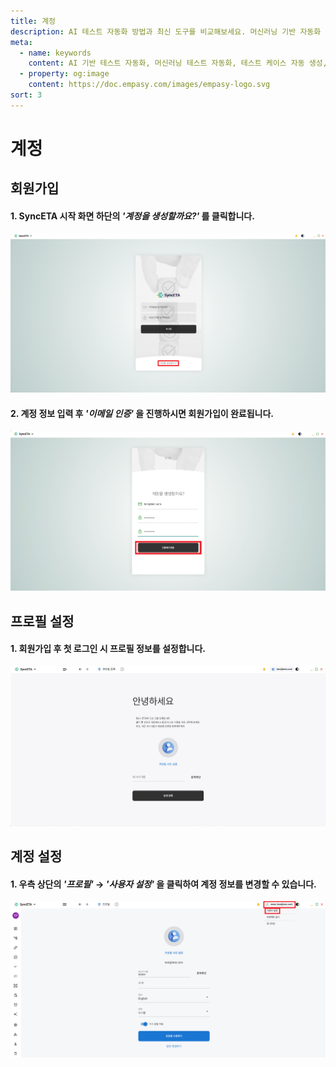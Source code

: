```yaml
---
title: 계정
description: AI 테스트 자동화 방법과 최신 도구를 비교해보세요. 머신러닝 기반 자동화 테스트로 QA 효율성을 높이는 방법을 알아봅니다.
meta:
  - name: keywords
    content: AI 기반 테스트 자동화, 머신러닝 테스트 자동화, 테스트 케이스 자동 생성, AI QA 도구, 자동화 테스트 솔루션, AI를 활용한 테스트 자동화 방법
  - property: og:image
    content: https://doc.empasy.com/images/empasy-logo.svg
sort: 3
---
```


# 계정

## 회원가입

#### 1. SyncETA 시작 화면 하단의 **_'계정을 생성할까요?'_** 를 클릭합니다.

![계정 생성하기 클릭](./image/account/1click_join.png)

#### 2. 계정 정보 입력 후 **_'이메일 인증'_** 을 진행하시면 회원가입이 완료됩니다.

![이메일 인증 보내기](./image/account/2send_auth.png)

## 프로필 설정

#### 1. 회원가입 후 첫 로그인 시 프로필 정보를 설정합니다.

![프로필 설정](./image/account/3set_profile.png)

## 계정 설정

#### 1. 우측 상단의 **_'프로필'_** → **_'사용자 설정'_** 을 클릭하여 계정 정보를 변경할 수 있습니다.

![계정 정보 변경](./image/account/4edit_profile.png)
